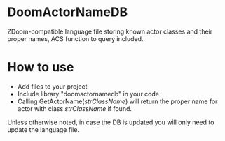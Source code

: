 # DoomActorNameDB
ZDoom-compatible language file storing known actor classes and their proper names, ACS function to query included.

# How to use
- Add files to your project
- Include library "doomactornamedb" in your code
- Calling GetActorName(*strClassName*) will return the proper name for actor with class *strClassName* if found.

Unless otherwise noted, in case the DB is updated you will only need to update the language file.